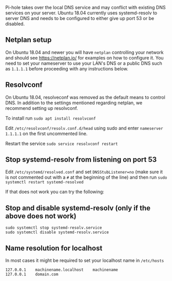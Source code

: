 Pi-hole takes over the local DNS service and may conflict with existing DNS services on your server. Ubuntu 18.04 currently uses systemd-resolv to server DNS and needs to be configured to either give up port 53 or be disabled. 

## Netplan setup

On Ubuntu 18.04 and newer you will have `netplan` controlling your network and should see https://netplan.io/ for examples on how to configure it. You need to set your nameserver to use your LAN's DNS or a public DNS such as `1.1.1.1` before proceeding with any instructions below.

## Resolvconf

On Ubuntu 18.04, resolveconf was removed as the default means to control DNS.  In addition to the settings mentioned regarding netplan, we recommend setting up resolvconf. 

To install run `sudo apt install resolvconf`

Edit `/etc/resolvconf/resolv.conf.d/head` using sudo and enter `nameserver 1.1.1.1` on the first uncommented line.

Restart the service `sudo service resolvconf restart`

## Stop systemd-resolv from listening on port 53

Edit `/etc/systemd/resolved.conf` and set `DNSStubListener=no` (make sure it is not commented out with a `#` at the beginning of the line) and then run `sudo systemctl restart systemd-resolved`

If that does not work you can try the following:

## Stop and disable systemd-resolv (only if the above does not work)
```
sudo systemctl stop systemd-resolv.service
sudo systemctl disable systemd-resolv.service
```

## Name resolution for localhost

In most cases it might be required to set your localhost name in `/etc/hosts`
```
127.0.0.1    machinename.localhost    machinename
127.0.0.1    domain.com
```
